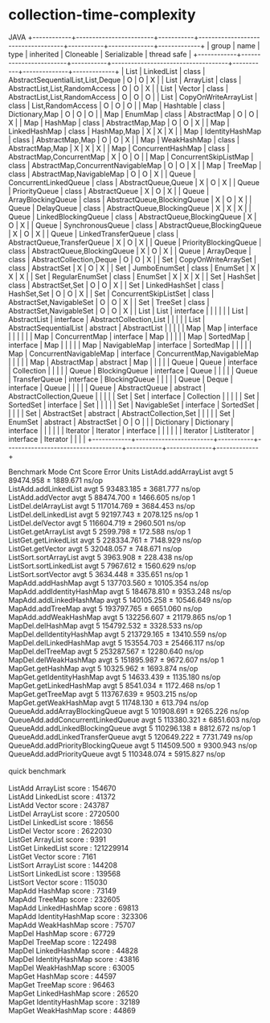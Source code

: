 # collection-time-complexity

JAVA
+------------+------------------------+-----------+------------------------------------+-----------+--------------+-------------+
|   group    |          name          |   type    |             inherited              | Cloneable | Serializable | thread safe |
+------------+------------------------+-----------+------------------------------------+-----------+--------------+-------------+
| List       | LinkedList             | class     | AbstractSequentialList,List,Deque  | O         | O            | X           |
| List       | ArrayList              | class     | AbstractList,List,RandomAccess     | O         | O            | X           |
| List       | Vector                 | class     | AbstractList,List,RandomAccess     | O         | O            | O           |
| List       | CopyOnWriteArrayList   | class     | List,RandomAccess                  | O         | O            | O           |
| Map        | Hashtable              | class     | Dictionary,Map                     | O         | O            | O           |
| Map        | EnumMap                | class     | AbstractMap                        | O         | O            | X           |
| Map        | HashMap                | class     | AbstractMap,Map                    | O         | O            | X           |
| Map        | LinkedHashMap          | class     | HashMap,Map                        | X         | X            | X           |
| Map        | IdentityHashMap        | class     | AbstractMap,Map                    | O         | O            | X           |
| Map        | WeakHashMap            | class     | AbstractMap,Map                    | X         | X            | X           |
| Map        | ConcurrentHashMap      | class     | AbstractMap,ConcurrentMap          | X         | O            | O           |
| Map        | ConcurrentSkipListMap  | class     | AbstractMap,ConcurrentNavigableMap | O         | O            | X           |
| Map        | TreeMap                | class     | AbstractMap,NavigableMap           | O         | O            | X           |
| Queue      | ConcurrentLinkedQueue  | class     | AbstractQueue,Queue                | X         | O            | X           |
| Queue      | PriorityQueue          | class     | AbstractQueue                      | X         | O            | X           |
| Queue      | ArrayBlockingQueue     | class     | AbstractQueue,BlockingQueue        | X         | O            | X           |
| Queue      | DelayQueue             | class     | AbstractQueue,BlockingQueue        | X         | X            | X           |
| Queue      | LinkedBlockingQueue    | class     | AbstractQueue,BlockingQueue        | X         | O            | X           |
| Queue      | SynchronousQueue       | class     | AbstractQueue,BlockingQueue        | X         | O            | X           |
| Queue      | LinkedTransferQueue    | class     | AbstractQueue,TransferQueue        | X         | O            | X           |
| Queue      | PriorityBlockingQueue  | class     | AbstractQueue,BlockingQueue        | X         | O            | X           |
| Queue      | ArrayDeque             | class     | AbstractCollection,Deque           | O         | O            | X           |
| Set        | CopyOnWriteArraySet    | class     | AbstractSet                        | X         | O            | X           |
| Set        | JumboEnumSet           | class     | EnumSet                            | X         | X            | X           |
| Set        | RegularEnumSet         | class     | EnumSet                            | X         | X            | X           |
| Set        | HashSet                | class     | AbstractSet,Set                    | O         | O            | X           |
| Set        | LinkedHashSet          | class     | HashSet,Set                        | O         | O            | X           |
| Set        | ConcurrentSkipListSet  | class     | AbstractSet,NavigableSet           | O         | O            | X           |
| Set        | TreeSet                | class     | AbstractSet,NavigableSet           | O         | O            | X           |
| List       | List                   | interface |                                    |           |              |             |
| List       | AbstractList           | interface | AbstractCollection,List            |           |              |             |
| List       | AbstractSequentialList | abstract  | AbstractList                       |           |              |             |
| Map        | Map                    | interface |                                    |           |              |             |
| Map        | ConcurrentMap          | interface | Map                                |           |              |             |
| Map        | SortedMap              | interface | Map                                |           |              |             |
| Map        | NavigableMap           | interface | SortedMap                          |           |              |             |
| Map        | ConcurrentNavigableMap | interface | ConcurrentMap,NavigableMap         |           |              |             |
| Map        | AbstractMap            | abstract  | Map                                |           |              |             |
| Queue      | Queue                  | interface | Collection                         |           |              |             |
| Queue      | BlockingQueue          | interface | Queue                              |           |              |             |
| Queue      | TransferQueue          | interface | BlockingQueue                      |           |              |             |
| Queue      | Deque                  | interface | Queue                              |           |              |             |
| Queue      | AbstractQueue          | abstract  | AbstractCollection,Queue           |           |              |             |
| Set        | Set                    | interface | Collection                         |           |              |             |
| Set        | SortedSet              | interface | Set                                |           |              |             |
| Set        | NavigableSet           | interface | SortedSet                          |           |              |             |
| Set        | AbstractSet            | abstract  | AbstractCollection,Set             |           |              |             |
| Set        | EnumSet                | abstract  | AbstractSet                        | O         | O            |             |
| Dictionary | Dictionary             | interface |                                    |           |              |             |
| Iterator   | Iterator               | interface |                                    |           |              |             |
| Iterator   | ListIterator           | interface | Iterator                           |           |              |             |
+------------+------------------------+-----------+------------------------------------+-----------+--------------+-------------+




Benchmark                          Mode  Cnt       Score      Error   Units
ListAdd.addArrayList               avgt    5   89474.958 ± 1889.671   ns/op   <br/>
ListAdd.addLinkedList              avgt    5   93483.185 ± 3681.777   ns/op   <br/>
ListAdd.addVector                  avgt    5   88474.700 ± 1466.605   ns/op  1 <br/>
ListDel.delArrayList               avgt    5  117014.769 ± 3684.453   ns/op   <br/>
ListDel.delLinkedList              avgt    5   92197.743 ± 2078.125   ns/op  1 <br/>
ListDel.delVector                  avgt    5  116604.719 ± 2960.501   ns/op   <br/>
ListGet.getArrayList               avgt    5    2599.798 ±  172.588   ns/op  1 <br/>
ListGet.getLinkedList              avgt    5  228334.761 ± 7148.929   ns/op   <br/>
ListGet.getVector                  avgt    5   32048.057 ±  748.671   ns/op   <br/>
ListSort.sortArrayList             avgt    5    3963.908 ±  228.438   ns/op   <br/>
ListSort.sortLinkedList            avgt    5    7967.612 ± 1560.629   ns/op   <br/>
ListSort.sortVector                avgt    5    3634.448 ±  335.651   ns/op  1 <br/>
MapAdd.addHashMap         	       avgt    5  137703.560 ± 10105.354  ns/op   <br/>
MapAdd.addIdentityHashMap 	       avgt    5  184678.810 ±  9353.248  ns/op   <br/>
MapAdd.addLinkedHashMap   	       avgt    5  140105.258 ± 10546.649  ns/op   <br/>
MapAdd.addTreeMap         	       avgt    5  193797.765 ±  6651.060  ns/op   <br/>
MapAdd.addWeakHashMap     	       avgt    5  132256.607 ± 21179.865  ns/op  1 <br/>
MapDel.delHashMap         	       avgt    5  154792.532 ±  3328.533  ns/op <br/>
MapDel.delIdentityHashMap 	       avgt    5  213729.165 ± 13410.559  ns/op <br/>
MapDel.delLinkedHashMap   	       avgt    5  153554.703 ± 25466.117  ns/op <br/>
MapDel.delTreeMap         	       avgt    5  253287.567 ± 12280.640  ns/op <br/>
MapDel.delWeakHashMap     	       avgt    5  151895.987 ±  9672.607  ns/op  1 <br/>
MapGet.getHashMap         	       avgt    5   10325.962 ± 1693.874   ns/op <br/>
MapGet.getIdentityHashMap 	       avgt    5   14633.439 ± 1135.180   ns/op <br/>
MapGet.getLinkedHashMap   	       avgt    5    8541.034 ± 1172.468   ns/op  1 <br/>
MapGet.getTreeMap         	       avgt    5  113767.639 ± 9503.215   ns/op <br/>
MapGet.getWeakHashMap     	       avgt    5   11748.130 ±  613.794   ns/op <br/>
QueueAdd.addArrayBlockingQueue     avgt    5  101908.691 ± 9265.226   ns/op <br/>
QueueAdd.addConcurrentLinkedQueue  avgt    5  113380.321 ± 6851.603   ns/op <br/>
QueueAdd.addLinkedBlockingQueue    avgt    5  110296.138 ± 8812.672   ns/op  1 <br/>
QueueAdd.addLinkedTransferQueue    avgt    5  120649.222 ± 7731.749   ns/op <br/>
QueueAdd.addPriorityBlockingQueue  avgt    5  114509.500 ± 9300.943   ns/op <br/>
QueueAdd.addPriorityQueue          avgt    5  110348.074 ± 5915.827   ns/op <br/> 
 <br/>
quick benchmark <br/>
 <br/>
ListAdd ArrayList score      : 154670 <br/>
ListAdd LinkedList score     : 41372 <br/>
ListAdd Vector score         : 243787 <br/>
ListDel ArrayList score      : 2720500 <br/>
ListDel LinkedList score     : 18656 <br/>
ListDel Vector score         : 2622030 <br/>
ListGet ArrayList score      : 9391 <br/>
ListGet LinkedList score     : 121229914 <br/>
ListGet Vector score         : 7161 <br/>
ListSort ArrayList score     : 144208 <br/>
ListSort LinkedList score    : 139568 <br/>
ListSort Vector score        : 115030 <br/>
MapAdd HashMap score         : 73149 <br/>
MapAdd TreeMap score         : 232605 <br/>
MapAdd LinkedHashMap score   : 69813 <br/>
MapAdd IdentityHashMap score : 323306 <br/>
MapAdd WeakHashMap score     : 75707 <br/>
MapDel HashMap score         : 67729 <br/>
MapDel TreeMap score         : 122498 <br/>
MapDel LinkedHashMap score   : 44828 <br/>
MapDel IdentityHashMap score : 43816 <br/>
MapDel WeakHashMap score     : 63005 <br/>
MapGet HashMap score         : 44597 <br/>
MapGet TreeMap score         : 96463 <br/>
MapGet LinkedHashMap score   : 26520 <br/>
MapGet IdentityHashMap score : 32189 <br/>
MapGet WeakHashMap score     : 44869 <br/>
